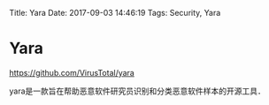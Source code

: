 Title: Yara
Date: 2017-09-03 14:46:19
Tags: Security, Yara



# Yara

<https://github.com/VirusTotal/yara>

yara是一款旨在帮助恶意软件研究员识别和分类恶意软件样本的开源工具．
